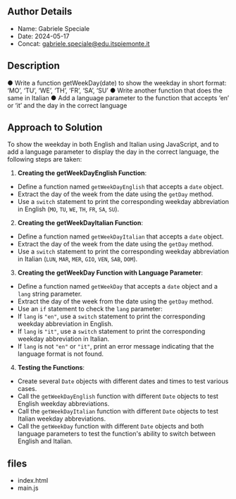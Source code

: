 ## Author Details

* Name: Gabriele Speciale
* Date: 2024-05-17
* Concat: gabriele.speciale@edu.itspiemonte.it



## Description

● Write a function getWeekDay(date) to show the weekday in short format: 
  ‘MO’, ‘TU’, ‘WE’, ‘TH’, ‘FR’, ‘SA’, ‘SU’
 ● Write another function that does the same in Italian
 ● Add a language parameter to the function that accepts ‘en’ or ‘it’ and 
   the day in the correct language






## Approach to Solution

To show the weekday in both English and Italian using JavaScript, and to add a language parameter to display the day in the correct language, the following steps are taken:

1. **Creating the getWeekDayEnglish Function**:
- Define a function named `getWeekDayEnglish` that accepts a `date` object.
- Extract the day of the week from the date using the `getDay` method.
- Use a `switch` statement to print the corresponding weekday abbreviation in English (`MO`, `TU`, `WE`, `TH`, `FR`, `SA`, `SU`).

2. **Creating the getWeekDayItalian Function**:
- Define a function named `getWeekDayItalian` that accepts a `date` object.
- Extract the day of the week from the date using the `getDay` method.
- Use a `switch` statement to print the corresponding weekday abbreviation in Italian (`LUN`, `MAR`, `MER`, `GIO`, `VEN`, `SAB`, `DOM`).

3. **Creating the getWeekDay Function with Language Parameter**:
- Define a function named `getWeekDay` that accepts a `date` object and a `lang` string parameter.
- Extract the day of the week from the date using the `getDay` method.
- Use an `if` statement to check the `lang` parameter:
- If `lang` is `"en"`, use a `switch` statement to print the corresponding weekday abbreviation in English.
- If `lang` is `"it"`, use a `switch` statement to print the corresponding weekday abbreviation in Italian.
- If `lang` is not `"en"` or `"it"`, print an error message indicating that the language format is not found.

4. **Testing the Functions**:
- Create several `Date` objects with different dates and times to test various cases.
- Call the `getWeekDayEnglish` function with different `Date` objects to test English weekday abbreviations.
- Call the `getWeekDayItalian` function with different `Date` objects to test Italian weekday abbreviations.
- Call the `getWeekDay` function with different `Date` objects and both language parameters to test the function's ability to switch between English and Italian.






## files

* index.html
* main.js